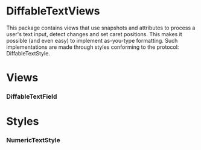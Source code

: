 # DiffableTextViews

This package contains views that use snapshots and attributes to process a user's text input, detect changes and set caret positions. This makes it possible (and even easy) to implement as-you-type formatting. Such implementations are made through styles conforming to the protocol: DiffableTextStyle.

# Views
### DiffableTextField

# Styles
### NumericTextStyle
